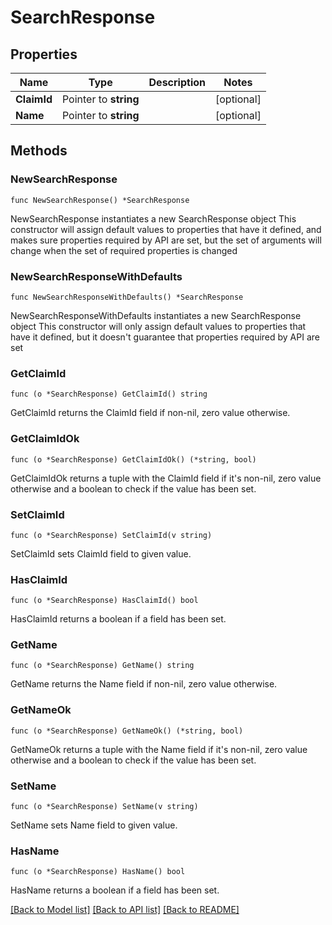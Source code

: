 # SearchResponse

## Properties

Name | Type | Description | Notes
------------ | ------------- | ------------- | -------------
**ClaimId** | Pointer to **string** |  | [optional] 
**Name** | Pointer to **string** |  | [optional] 

## Methods

### NewSearchResponse

`func NewSearchResponse() *SearchResponse`

NewSearchResponse instantiates a new SearchResponse object
This constructor will assign default values to properties that have it defined,
and makes sure properties required by API are set, but the set of arguments
will change when the set of required properties is changed

### NewSearchResponseWithDefaults

`func NewSearchResponseWithDefaults() *SearchResponse`

NewSearchResponseWithDefaults instantiates a new SearchResponse object
This constructor will only assign default values to properties that have it defined,
but it doesn't guarantee that properties required by API are set

### GetClaimId

`func (o *SearchResponse) GetClaimId() string`

GetClaimId returns the ClaimId field if non-nil, zero value otherwise.

### GetClaimIdOk

`func (o *SearchResponse) GetClaimIdOk() (*string, bool)`

GetClaimIdOk returns a tuple with the ClaimId field if it's non-nil, zero value otherwise
and a boolean to check if the value has been set.

### SetClaimId

`func (o *SearchResponse) SetClaimId(v string)`

SetClaimId sets ClaimId field to given value.

### HasClaimId

`func (o *SearchResponse) HasClaimId() bool`

HasClaimId returns a boolean if a field has been set.

### GetName

`func (o *SearchResponse) GetName() string`

GetName returns the Name field if non-nil, zero value otherwise.

### GetNameOk

`func (o *SearchResponse) GetNameOk() (*string, bool)`

GetNameOk returns a tuple with the Name field if it's non-nil, zero value otherwise
and a boolean to check if the value has been set.

### SetName

`func (o *SearchResponse) SetName(v string)`

SetName sets Name field to given value.

### HasName

`func (o *SearchResponse) HasName() bool`

HasName returns a boolean if a field has been set.


[[Back to Model list]](../README.md#documentation-for-models) [[Back to API list]](../README.md#documentation-for-api-endpoints) [[Back to README]](../README.md)


